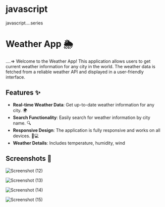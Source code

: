 # javascript
javascript....series

# Weather App 🌦️
....=> Welcome to the Weather App! This application allows users to get current weather information for any city in the world. The weather data is fetched from a reliable weather API and displayed in a user-friendly interface.

## Features ✨

- **Real-time Weather Data**: Get up-to-date weather information for any city. 🌍
- **Search Functionality**: Easily search for weather information by city name. 🔍
- **Responsive Design**: The application is fully responsive and works on all devices. 📱💻
- **Weather Details**: Includes temperature, humidity, wind

## Screenshots 📸 
![Screenshot (12)](https://github.com/user-attachments/assets/40669382-b81d-4c30-9938-80aeab4bd9ef)



![Screenshot (13)](https://github.com/user-attachments/assets/18a52b61-68b9-4993-840e-b5ed16ca7a68)



![Screenshot (14)](https://github.com/user-attachments/assets/3f538e63-1bfa-4e81-aa4e-6856f6d94b77)



![Screenshot (15)](https://github.com/user-attachments/assets/f61b306f-1c6f-4828-b46d-565dbe3e03c9)




